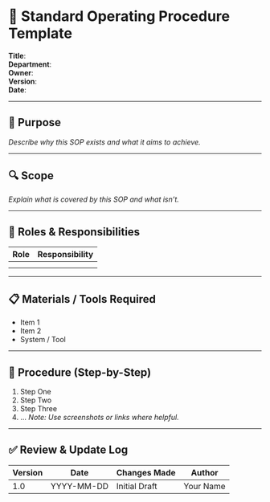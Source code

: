 # 📄 Standard Operating Procedure Template

**Title**:  
**Department**:  
**Owner**:  
**Version**:  
**Date**:  

---

## 🧭 Purpose

_Describe why this SOP exists and what it aims to achieve._

---

## 🔍 Scope

_Explain what is covered by this SOP and what isn’t._

---

## 👥 Roles & Responsibilities

| Role | Responsibility |
|------|----------------|
|      |                |
|      |                |

---

## 📋 Materials / Tools Required

- Item 1
- Item 2
- System / Tool

---

## 🔄 Procedure (Step-by-Step)

1. Step One
2. Step Two
3. Step Three
4. ...
_Note: Use screenshots or links where helpful._

---

## ✅ Review & Update Log

| Version | Date       | Changes Made        | Author        |
|---------|------------|---------------------|----------------|
| 1.0     | YYYY-MM-DD | Initial Draft       | Your Name     |

